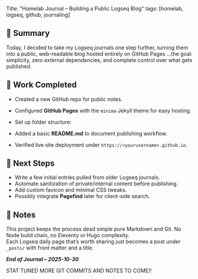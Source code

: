 Title: "Homelab Journal – Building a Public Logseq Blog"
tags: [homelab, logseq, github, journaling]


## 🧩 Summary
Today, I decided to take my Logseq journals one step further, turning them into a public, web-readable blog hosted entirely on GitHub Pages ...the goal: simplicity, zero external dependencies, and complete control over what gets published.

## 🔧 Work Completed
- Created a new GitHub repo for public notes.
- Configured **GitHub Pages** with the `minima` Jekyll theme for easy hosting.
- Set up folder structure:


- Added a basic **README.md** to document publishing workflow.
- Verified live site deployment under `https://<yourusername>.github.io`.

## 🚀 Next Steps
- Write a few initial entries pulled from older Logseq journals.
- Automate sanitization of private/internal content before publishing.
- Add custom favicon and minimal CSS tweaks.
- Possibly integrate **Pagefind** later for client-side search.

## 💭 Notes
This project keeps the process dead simple pure Markdown and Git. No Node build chain, no Eleventy or Hugo complexity.  
Each Logseq daily page that’s worth sharing just becomes a post under `_posts/` with front matter and a title.


***End of Journal – 2025-10-30***

STAT TUNED MORE GIT COMMITS AND NOTES TO COME!!
